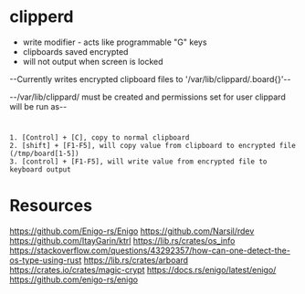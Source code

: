 # clipperd

- write modifier - acts like programmable "G" keys
- clipboards saved encrypted
- will not output when screen is locked

--Currently writes encrypted clipboard files to '/var/lib/clippard/.board{}'--

--/var/lib/clippard/ must be created and permissions set for user clippard will be run as--
#
    1. [Control] + [C], copy to normal clipboard
    2. [shift] + [F1-F5], will copy value from clipboard to encrypted file (/tmp/board[1-5])
    3. [control] + [F1-F5], will write value from encrypted file to keyboard output


# Resources
https://github.com/Enigo-rs/Enigo
https://github.com/Narsil/rdev
https://github.com/ItayGarin/ktrl
https://lib.rs/crates/os_info
https://stackoverflow.com/questions/43292357/how-can-one-detect-the-os-type-using-rust
https://lib.rs/crates/arboard
https://crates.io/crates/magic-crypt
https://docs.rs/enigo/latest/enigo/
https://github.com/enigo-rs/enigo
